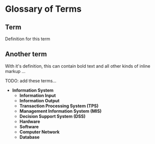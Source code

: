 # Glossary of Terms

## Term

Definition for this term

## Another term

With it's definition, this can contain bold text
and all other kinds of inline markup ...



TODO: add these terms...

+ **Information System**
  + **Information Input**
  + **Information Output**
  + **Transaction Processing System (TPS)**
  + **Management Information System (MIS)**
  + **Decision Support System (DSS)**
  + **Hardware**
  + **Software**
  + **Computer Network**
  + **Database**
